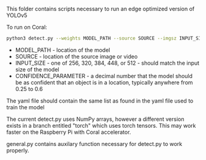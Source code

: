 This folder contains scripts necessary to run an edge optimized version of YOLOv5

To run on Coral: 
  ```bash
  python3 detect.py --weights MODEL_PATH --source SOURCE --imgsz INPUT_SIZE --data DATASET_YAML --conf CONFIDENCE_PARAMETER
  ```
  
   - MODEL_PATH - location of the model
   - SOURCE - location of the source image or video
   - INPUT_SIZE - one of 256, 320, 384, 448, or 512 - should match the input size of the model
   - CONFIDENCE_PARAMETER - a decimal number that the model should be as confident that an object is in a location, typically anywhere from 0.25 to 0.6


The yaml file should contain the same list as found in the yaml file used to train the model

The current detect.py uses NumPy arrays, however a different version exists in a branch entitled "torch" which uses torch tensors. This may work faster on the Raspberry Pi with Coral accelerator.

general.py contains auxilary function necessary for detect.py to work properly.
